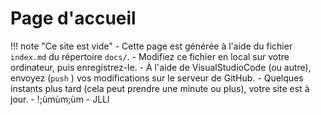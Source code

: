 # Page d'accueil

!!! note "Ce site est vide"
    - Cette page est générée à l'aide du fichier ```index.md``` du répertoire ```docs/```.
    - Modifiez ce fichier en local sur votre ordinateur, puis enregistrez-le.
    - À l'aide de VisualStudioCode (ou autre), envoyez (```push``` ) vos modifications sur le serveur de GitHub.
    - Quelques instants plus tard (cela peut prendre une minute ou plus), votre site est à jour.
    - !;ùmùm;ùm
    - JLLl
    
